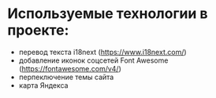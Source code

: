 # Используемые технологии в проекте:

- перевод текста i18next (https://www.i18next.com/)
- добавление иконок соцсетей Font Awesome (https://fontawesome.com/v4/)
- перпеключение темы сайта
- карта Яндекса
